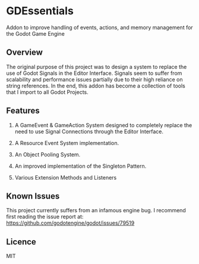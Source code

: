 GDEssentials
=================
Addon to improve handling of events, actions, and memory management for the Godot Game Engine

Overview
----
The original purpose of this project was to design a system to replace the use of Godot Signals in the Editor Interface. Signals seem to suffer from scalability and performance issues partially due to their high reliance on string references. In the end, this addon has become a collection of tools that I import to all Godot Projects.

Features
----
1. A GameEvent & GameAction System designed to completely replace the need to use Signal Connections through the Editor Interface.

2. A Resource Event System implementation.

3. An Object Pooling System.

4. An improved implementation of the Singleton Pattern.

5. Various Extension Methods and Listeners

Known Issues
----
This project currently suffers from an infamous engine bug. I recommend first reading the issue report at:
https://github.com/godotengine/godot/issues/79519

Licence
---
MIT
